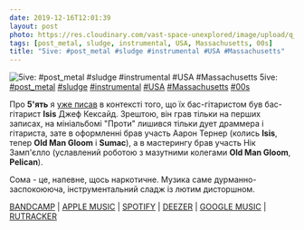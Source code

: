 ```yaml
---
date: 2019-12-16T12:01:39
layout: post
photo: https://res.cloudinary.com/vast-space-unexplored/image/upload/q_auto,dpr_auto,w_auto/photos/photo_818_16-12-2019_12-01-39.jpg
tags: [post_metal, sludge, instrumental, USA, Massachusetts, 00s]
title: "5ive: #post_metal #sludge #instrumental #USA #Massachusetts"
---
```

![5ive: #post_metal #sludge #instrumental #USA #Massachusetts](https://res.cloudinary.com/vast-space-unexplored/image/upload/q_auto,dpr_auto,w_auto/photos/photo_818_16-12-2019_12-01-39.jpg)
5ive: [#post_metal](/tags/#post_metal) [#sludge](/tags/#sludge) [#instrumental](/tags/#instrumental) [#USA](/tags/#USA) [#Massachusetts](/tags/#Massachusetts) [#00s](/tags/#00s)

Про **5&#39;ять** я [уже писав](/2019-11-12-5ive--sludge-instrumental-usa-massachusetts-00s) в контексті того, що їх бас-гітаристом був бас-гітарист **Isis** Джеф Кексайд. Зрештою, він грав тільки на перших записах, на мініальбомі &quot;Проти&quot; лишився тільки дует драммера і гітариста, зате в оформленні брав участь Аарон Тернер (колись **Isis**, тепер **Old Man Gloom** і **Sumac**), а в мастерингу брав участь Нік Замп&#39;єлло (уславлений роботою з мазутними колегами **Old Man Gloom**, **Pelican**).

Сома - це, напевне, щось наркотичне. Музика саме дурманно-заспокоююча, інструментальний сладж із лютим дисторшном.

[BANDCAMP](https://5ive5.bandcamp.com/album/versus) \| [APPLE MUSIC](https://music.apple.com/us/album/versus-ep/1270371964) \| [SPOTIFY](https://open.spotify.com/album/3Fnf81KXAV6ZRp4TA9H45f) \| [DEEZER](https://www.deezer.com/album/1264203?utm_source=deezer&amp;utm_content=album-1264203&amp;utm_term=1601611822_1576490413&amp;utm_medium=web) \| [GOOGLE MUSIC](https://play.google.com/music/m/Bd6vghokjbacnfecuyg4ftmptdu?t=Versus_-_5ive) \| [RUTRACKER](https://rutracker.org/forum/viewtopic.php?t=652953)